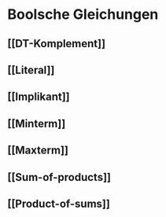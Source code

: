 # Boolsche Gleichungen
## [[DT-Komplement]]
## [[Literal]]
## [[Implikant]]
## [[Minterm]]
## [[Maxterm]]
## [[Sum-of-products]]
## [[Product-of-sums]]